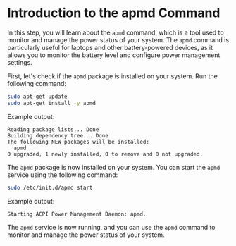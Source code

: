 # Introduction to the apmd Command

In this step, you will learn about the `apmd` command, which is a tool used to monitor and manage the power status of your system. The `apmd` command is particularly useful for laptops and other battery-powered devices, as it allows you to monitor the battery level and configure power management settings.

First, let's check if the `apmd` package is installed on your system. Run the following command:

```bash
sudo apt-get update
sudo apt-get install -y apmd
```

Example output:

```
Reading package lists... Done
Building dependency tree... Done
The following NEW packages will be installed:
  apmd
0 upgraded, 1 newly installed, 0 to remove and 0 not upgraded.
```

The `apmd` package is now installed on your system. You can start the `apmd` service using the following command:

```bash
sudo /etc/init.d/apmd start
```

Example output:

```
Starting ACPI Power Management Daemon: apmd.
```

The `apmd` service is now running, and you can use the `apmd` command to monitor and manage the power status of your system.
